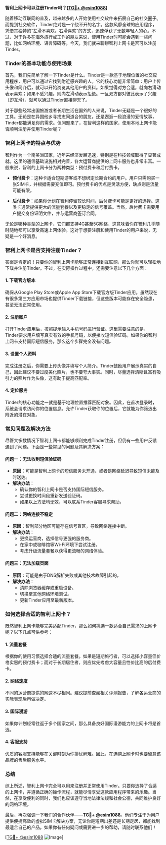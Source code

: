 **智利上网卡可以注册Tinder吗？[[TG💪+ @esim1088](https://t.me/s/esim1088)]**

随着移动互联网的普及，越来越多的人开始使用社交软件来拓展自己的社交圈子。而提到社交软件，Tinder绝对是一个绕不开的名字。这款风靡全球的应用程序，凭借其独特的“左滑不喜欢，右滑喜欢”的方式，迅速俘获了无数年轻人的心。不过，对于许多在海外旅行或工作的朋友来说，使用Tinder时可能会遇到一些问题，比如网络环境、语言障碍等。今天，我们就来聊聊智利上网卡是否可以注册Tinder。

### **Tinder的基本功能与使用场景**

首先，我们先简单了解一下Tinder是什么。Tinder是一款基于地理位置的社交应用程序，用户可以通过它找到附近感兴趣的人。它的核心功能非常简单：用户上传头像和简介后，就可以开始浏览其他用户的资料。如果觉得对方合适，就向右滑动表示喜欢；如果不感兴趣，则向左滑动表示拒绝。一旦双方都对彼此表示了兴趣（即互滑），就可以通过Tinder直接聊天了。

对于那些经常出国旅游或者长期生活在国外的人来说，Tinder无疑是一个很好的工具。无论是在异国他乡寻找志同道合的朋友，还是邂逅一段浪漫的爱情故事，Tinder都能满足你的需求。但问题来了，在智利这样的国家，使用本地上网卡能否顺利注册并使用Tinder呢？

### **智利上网卡的特点与优势**

智利作为一个南美洲国家，近年来经济发展迅速，特别是在科技领域取得了显著成就。这里的通信基础设施相对完善，各大运营商提供的上网卡服务也非常丰富。一般来说，智利的上网卡分为两种类型：预付费卡和后付费卡。

- **预付费卡**：这种卡适合短期游客或不想绑定长期合约的用户。用户只需购买一张SIM卡，并根据需要充值即可。预付费卡的优点是灵活方便，缺点则是流量可能有限。
  
- **后付费卡**：如果你计划在智利停留较长时间，后付费卡可能是更好的选择。这类卡通常提供更大的流量套餐以及更稳定的信号覆盖。当然，后付费卡需要用户提交身份证明文件，并与运营商签订合同。

无论是哪种类型的上网卡，它们都支持4G甚至5G网络，这意味着你在智利几乎随时随地都可以享受高速上网体验。这对于想要注册和使用Tinder的用户来说，无疑是一个好消息。

### **智利上网卡是否支持注册Tinder？**

答案是肯定的！只要你的智利上网卡能够正常连接到互联网，那么你就可以轻松地下载并注册Tinder。不过，在实际操作过程中，还需要注意以下几个方面：

#### **1. 下载官方版本**
确保从Google Play Store或Apple App Store下载官方版Tinder应用。虽然现在有很多第三方应用市场也提供Tinder下载链接，但这些版本可能存在安全隐患，甚至无法正常使用。

#### **2. 注册账户**
打开Tinder应用后，按照提示输入手机号码进行验证。这里需要注意的是，Tinder要求用户填写真实有效的手机号码，以便接收短信验证码。如果你的智利上网卡支持国际短信服务，那么这个步骤完全没有问题。

#### **3. 设置个人资料**
完成注册之后，你需要上传头像并填写个人简介。Tinder鼓励用户展示真实的自己，因此建议不要过度美化照片，也不要夸大事实。同时，尽量选择清晰且富有吸引力的照片作为头像，这有助于提高匹配率。

#### **4. 定位服务**
Tinder的核心功能之一就是基于地理位置推荐匹配对象。因此，在首次登录时，系统会请求访问你的位置信息。允许Tinder获取你的位置后，它就能为你筛选出附近的潜在对象。

### **常见问题及解决方法**

尽管大多数情况下智利上网卡都能够顺利完成Tinder注册，但仍有一些用户反馈遇到了问题。下面是一些常见的问题及其解决方案：

#### **问题一：无法收到短信验证码**
- **原因**：可能是智利上网卡的短信服务未开通，或者是网络延迟导致短信未能及时送达。
- **解决办法**：
  - 确认你的智利上网卡是否支持国际短信服务。
  - 尝试更换时间段重新发送验证码。
  - 如果以上方法均无效，可以联系Tinder客服寻求帮助。

#### **问题二：网络连接不稳定**
- **原因**：智利部分地区可能存在信号盲区，导致网络连接中断。
- **解决办法**：
  - 更换运营商，选择信号更强的服务商。
  - 在家中或咖啡馆等Wi-Fi环境下尝试注册。
  - 考虑升级流量套餐以获得更流畅的网络体验。

#### **问题三：无法加载页面**
- **原因**：可能是由于DNS解析失败或其他技术故障引起的。
- **解决办法**：
  - 清除浏览器缓存或重启设备。
  - 切换至其他网络环境测试。
  - 更新Tinder应用至最新版本。

### **如何选择合适的智利上网卡？**

既然智利上网卡能够完美适配Tinder，那么如何挑选一款适合自己需求的上网卡呢？以下几点可供参考：

#### **1. 流量套餐**
根据你的使用习惯选择合适的流量套餐。如果是短期旅行者，可以选择小容量但价格实惠的预付费卡；而对于长期居住者，则应优先考虑大容量且性价比高的后付费卡。

#### **2. 网络速度**
不同的运营商提供的网速不尽相同。建议提前查阅相关评测报告，了解各运营商的实际表现后再做决定。

#### **3. 国际漫游**
如果你计划经常往返于多个国家之间，那么具备良好国际漫游能力的上网卡将是首选。

#### **4. 客服支持**
优质的客服支持能够在关键时刻为你排忧解难。因此，在选购上网卡时也要留意该品牌的售后服务水平。

### **总结**

综上所述，智利上网卡完全可以用来注册并正常使用Tinder。只要你选择了合适的上网卡，并遵循正确的操作流程，就能尽情享受这款应用程序带来的乐趣。当然，在享受便利的同时，我们也应该遵守当地法律法规和社会公德，共同维护良好的网络环境。

最后，再次强调一下我们的合作伙伴——**[TG💪+ @esim1088](https://t.me/s/esim1088)**。他们专注于为用户提供便捷高效的虚拟SIM卡解决方案，无论你是短期出差还是长期定居，都能找到最适合自己的产品。如果你有任何疑问或需要进一步的帮助，请随时联系他们！

[[TG💪+ @esim1088](https://t.me/s/esim1088) ![Image](https://i.postimg.cc/4NQfJmqS/Snipaste-2025-05-13-00-14-12.png)]